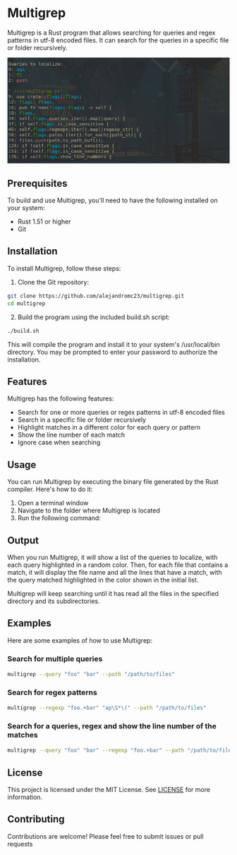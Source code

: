 # Multigrep

Multigrep is a Rust program that allows searching for queries and regex patterns in utf-8 encoded files. It can search for the queries in a specific file or folder recursively.

![Screenshot 1](./public/image.png)

## Prerequisites

To build and use Multigrep, you'll need to have the following installed on your system:

- Rust 1.51 or higher
- Git

## Installation

To install Multigrep, follow these steps:

1. Clone the Git repository:

```bash
git clone https://github.com/alejandromc23/multigrep.git
cd multigrep
```
2. Build the program using the included build.sh script:

```bash
./build.sh
```

This will compile the program and install it to your system's /usr/local/bin directory. You may be prompted to enter your password to authorize the installation.

## Features

Multigrep has the following features:

* Search for one or more queries or regex patterns in utf-8 encoded files
* Search in a specific file or folder recursively
* Highlight matches in a different color for each query or pattern
* Show the line number of each match
* Ignore case when searching

## Usage

You can run Multigrep by executing the binary file generated by the Rust compiler. Here's how to do it:

1. Open a terminal window
2. Navigate to the folder where Multigrep is located
3. Run the following command:

## Output

When you run Multigrep, it will show a list of the queries to localize, with each query highlighted in a random color. Then, for each file that contains a match, it will display the file name and all the lines that have a match, with the query matched highlighted in the color shown in the initial list.

Multigrep will keep searching until it has read all the files in the specified directory and its subdirectories.

## Examples

Here are some examples of how to use Multigrep:

### Search for multiple queries

```bash
multigrep --query "foo" "bar" --path "/path/to/files"
```

### Search for regex patterns

```bash
multigrep --regexp "foo.+bar" "ap\S*\(" --path "/path/to/files"
```

### Search for a queries, regex and show the line number of the matches

```bash
multigrep --query "foo" "bar" --regexp "foo.+bar" --path "/path/to/files" --number-line
```

## License

This project is licensed under the MIT License. See [LICENSE](https://github.com/alejandromc23/multigrep/blob/master/LICENSE) for more information.

## Contributing

Contributions are welcome! Please feel free to submit issues or pull requests
